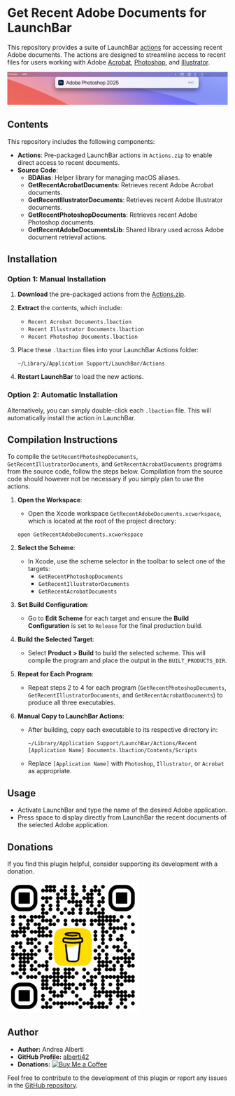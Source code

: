 # Get Recent Adobe Documents for LaunchBar

This repository provides a suite of LaunchBar [actions](https://www.obdev.at/products/launchbar/actions.html) for accessing recent Adobe documents. The actions are designed to streamline access to recent files for users working with Adobe [Acrobat](https://www.adobe.com/acrobat.html), [Photoshop](https://www.adobe.com/products/photoshop.html), and [Illustrator](https://www.adobe.com/products/illustrator.html).

<img alt="Screenshot" src="Images/Photoshop_screenshot.jpg" width="1102">

## Contents

This repository includes the following components:

- **Actions**: Pre-packaged LaunchBar actions in `Actions.zip` to enable direct access to recent documents.
- **Source Code**:
  - **BDAlias**: Helper library for managing macOS aliases.
  - **GetRecentAcrobatDocuments**: Retrieves recent Adobe Acrobat documents.
  - **GetRecentIllustratorDocuments**: Retrieves recent Adobe Illustrator documents.
  - **GetRecentPhotoshopDocuments**: Retrieves recent Adobe Photoshop documents.
  - **GetRecentAdobeDocumentsLib**: Shared library used across Adobe document retrieval actions.

## Installation

### Option 1: Manual Installation

1. **Download** the pre-packaged actions from the [Actions.zip](path/to/Actions.zip).
2. **Extract** the contents, which include:
   - `Recent Acrobat Documents.lbaction`
   - `Recent Illustrator Documents.lbaction`
   - `Recent Photoshop Documents.lbaction`
3. Place these `.lbaction` files into your LaunchBar Actions folder:
   ```
   ~/Library/Application Support/LaunchBar/Actions
   ```

4. **Restart LaunchBar** to load the new actions.

### Option 2: Automatic Installation

Alternatively, you can simply double-click each `.lbaction` file. This will automatically install the action in LaunchBar.

## Compilation Instructions

To compile the `GetRecentPhotoshopDocuments`, `GetRecentIllustratorDocuments`, and `GetRecentAcrobatDocuments` programs from the source code, follow the steps below. Compilation from the source code should however not be necessary if you simply plan to use the actions.

1. **Open the Workspace**:
   - Open the Xcode workspace `GetRecentAdobeDocuments.xcworkspace`, which is located at the root of the project directory:
   ```
   open GetRecentAdobeDocuments.xcworkspace
   ```

2. **Select the Scheme**:
   - In Xcode, use the scheme selector in the toolbar to select one of the targets:
     - `GetRecentPhotoshopDocuments`
     - `GetRecentIllustratorDocuments`
     - `GetRecentAcrobatDocuments`

3. **Set Build Configuration**:
   - Go to **Edit Scheme** for each target and ensure the **Build Configuration** is set to `Release` for the final production build.

4. **Build the Selected Target**:
   - Select **Product > Build** to build the selected scheme. This will compile the program and place the output in the `BUILT_PRODUCTS_DIR`.

5. **Repeat for Each Program**:
   - Repeat steps 2 to 4 for each program (`GetRecentPhotoshopDocuments`, `GetRecentIllustratorDocuments`, and `GetRecentAcrobatDocuments`) to produce all three executables.

6. **Manual Copy to LaunchBar Actions**:
   - After building, copy each executable to its respective directory in:
     ```
     ~/Library/Application Support/LaunchBar/Actions/Recent [Application Name] Documents.lbaction/Contents/Scripts
     ```
   - Replace `[Application Name]` with `Photoshop`, `Illustrator`, or `Acrobat` as appropriate.

## Usage

- Activate LaunchBar and type the name of the desired Adobe application.
- Press space to display directly from LaunchBar the recent documents of the selected Adobe application.

## Donations

If you find this plugin helpful, consider supporting its development with a donation.

[<img src="images/buy_me_coffee.png" width=300 alt="Buy Me a Coffee QR Code"/>](https://buymeacoffee.com/alberti)

## Author

- **Author:** Andrea Alberti
- **GitHub Profile:** [alberti42](https://github.com/alberti42)
- **Donations:** [![Buy Me a Coffee](https://img.shields.io/badge/Donate-Buy%20Me%20a%20Coffee-orange)](https://buymeacoffee.com/alberti)

Feel free to contribute to the development of this plugin or report any issues in the [GitHub repository](https://github.com/alberti42/obsidian-plugins-annotations/issues).
